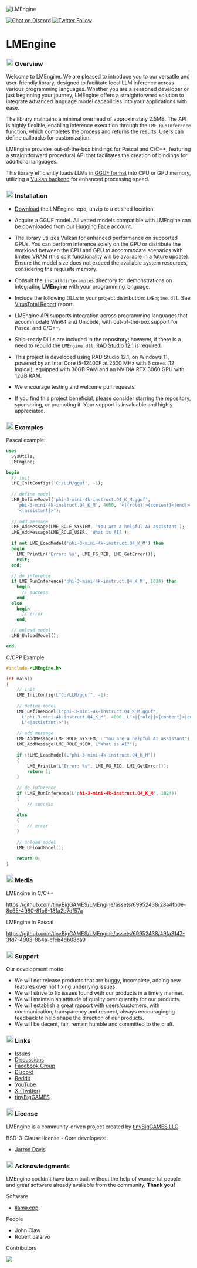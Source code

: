 ![LMEngine](media/LMEngine.jpg)

[![Chat on Discord](https://img.shields.io/discord/754884471324672040.svg?logo=discord)](https://discord.gg/tPWjMwK) [![Twitter Follow](https://img.shields.io/twitter/follow/tinyBigGAMES?style=social)](https://twitter.com/tinyBigGAMES)
# LMEngine
### <img src="media\Analyze.png" alt="Overview" width="20" height="20"/> Overview
Welcome to LMEngine. We are pleased to introduce you to our versatile and user-friendly library, designed to facilitate local LLM inference across various programming languages. Whether you are a seasoned developer or just beginning your journey, LMEngine offers a straightforward solution to integrate advanced language model capabilities into your applications with ease. 

The library maintains a minimal overhead of approximately 2.5MB. The API is highly flexible, enabling inference execution through the `LME_RunInference` function, which completes the process and returns the results. Users can define callbacks for customization.

LMEngine provides out-of-the-box bindings for Pascal and C/C++, featuring a straightforward procedural API that facilitates the creation of bindings for additional languages.

This library efficiently loads LLMs in [GGUF format](https://huggingface.co/docs/hub/gguf) into CPU or GPU memory, utilizing a [Vulkan backend](https://en.wikipedia.org/wiki/Vulkan) for enhanced processing speed.

### <img src="media\Update.png" alt="drawing" width="20" height="20"/> Installation
- [Download](https://github.com/tinyBigGAMES/LMEngine/archive/refs/heads/main.zip) the LMEngine repo, unzip to a desired location.
- Acquire a GGUF model. All vetted models compatible with LMEngine can be downloaded from our <a href="https://huggingface.co/tinybiggames" target="_blank">Hugging Face</a> account.
- The library utilizes Vulkan for enhanced performance on supported GPUs. You can perform inference solely on the GPU or distribute the workload between the CPU and GPU to accommodate scenarios with limited VRAM (this split functionality will be available in a future update). Ensure the model size does not exceed the available system resources, considering the requisite memory.
- Consult the `installdir\examples` directory for demonstrations on integrating **LMEngine** with your programming language.
- Include the following DLLs in your project distribution: `LMEngine.dll`. See [VirusTotal Report](bin/LMEngine.dll.VirusTotal.txt) report.
- LMEngine API supports integration across programming languages that accommodate Win64 and Unicode, with out-of-the-box support for Pascal and C/C++.
- Ship-ready DLLs are included in the repository; however, if there is a need to rebuild the `LMEngine.dll`, [RAD Studio 12.1](https://www.embarcadero.com/products/rad-studio/) is required.
- This project is developed using RAD Studio 12.1, on Windows 11, powered by an Intel Core i5-12400F at 2500 MHz with 6 cores (12 logical), equipped with 36GB RAM and an NVIDIA RTX 3060 GPU with 12GB RAM.

- We encourage testing and welcome pull requests.
- If you find this project beneficial, please consider starring the repository, sponsoring, or promoting it. Your support is invaluable and highly appreciated.

### <img src="media\Code.png" alt="Code" width="20" height="20"/> Examples  
Pascal example:
```Pascal   
uses
  SysUtils,
  LMEngine;

begin
  // init
  LME_InitConfigt('C:/LLM/gguf', -1);
  
  // define model
  LME_DefineModel('phi-3-mini-4k-instruct.Q4_K_M.gguf',
    'phi-3-mini-4k-instruct.Q4_K_M', 4000, '<|{role}|>{content}<|end|>',
    '<|assistant|>');  
  
  // add message
  LME_AddMessage(LME_ROLE_SYSTEM, 'You are a helpful AI assistant');
  LME_AddMessage(LME_ROLE_USER, 'What is AI?');
    
  if not LME_LoadModel('phi-3-mini-4k-instruct.Q4_K_M') then
  begin
    LME_PrintLn('Error: %s', LME_FG_RED, LME_GetError());
    Exit;
  end;    
    
  // do inference
  if LME_RunInference('phi-3-mini-4k-instruct.Q4_K_M', 1024) then
    begin
      // success
    end
  else
    begin
      // error
    end;

  // unload model  
  LME_UnloadModel();

end.
```  
C/CPP Example  
```CPP  
#include <LMEngine.h>

int main()
{
    // init
    LME_InitConfig(L"C:/LLM/gguf", -1);
    
    // define model
    LME_DefineModel(L"phi-3-mini-4k-instruct.Q4_K_M.gguf",
      L"phi-3-mini-4k-instruct.Q4_K_M", 4000, L"<|{role}|>{content}<|end|>",
      L"<|assistant|>");  
    
    // add message
    LME_AddMessage(LME_ROLE_SYSTEM, L"You are a helpful AI assistant");
    LME_AddMessage(LME_ROLE_USER, L"What is AI?");
    
    if (!LME_LoadModel(L"phi-3-mini-4k-instruct.Q4_K_M"))
    {
        LME_PrintLn(L"Error: %s", LME_FG_RED, LME_GetError());
        return 1;
    }
    
    // do inference
    if (LME_RunInference(L'phi-3-mini-4k-instruct.Q4_K_M', 1024))
    {
        // success
    }
    else
    {
        // error
    }
    
    // unload model  
    LME_UnloadModel();

    return 0;
}
```

### <img src="media\Camera.png" alt="Media" width="20" height="20"/> Media

LMEngine in C/C++

https://github.com/tinyBigGAMES/LMEngine/assets/69952438/28a4fb0e-8c65-4980-81b6-181a2b7df57a

LMEngine in Pascal

https://github.com/tinyBigGAMES/LMEngine/assets/69952438/49fa3147-3fd7-4903-8b4a-cfeb4db08ca9


### <img src="media\Support.png" alt="Support" width="20" height="20"/> Support
Our development motto: 
- We will not release products that are buggy, incomplete, adding new features over not fixing underlying issues.
- We will strive to fix issues found with our products in a timely manner.
- We will maintain an attitude of quality over quantity for our products.
- We will establish a great rapport with users/customers, with communication, transparency and respect, always encouragingng feedback to help shape the direction of our products.
- We will be decent, fair, remain humble and committed to the craft.

### <img src="media\Link.png" alt="Links" width="20" height="20"/> Links
- <a href="https://github.com/tinyBigGAMES/LMEngine/issues" target="_blank">Issues</a>
- <a href="https://github.com/tinyBigGAMES/LMEngine/discussions" target="_blank">Discussions</a>
- <a href="https://www.facebook.com/groups/lmengine" target="_blank">Facebook Group</a>
- <a href="https://discord.gg/tPWjMwK" target="_blank">Discord</a>
- <a href="https://www.reddit.com/r/LMEngine/" target="_blank">Reddit</a>
- <a href="https://youtube.com/tinyBigGAMES" target="_blank">YouTube</a>
- <a href="https://twitter.com/tinyBigGAMES" target="_blank">X (Twitter)</a>
- <a href="https://tinybiggames.com/" target="_blank">tinyBigGAMES</a>


### <img src="media\Copyright.png" alt="License" width="20" height="20"/> License
LMEngine is a community-driven project created by <a href="https://github.com/tinyBigGAMES" target="_blank">tinyBigGAMES LLC</a>.

BSD-3-Clause license - Core developers:
- <a href="https://github.com/jarroddavis68" target="_blank">Jarrod Davis</a>

### <img src="media\People.png" alt="Acknowledgments" width="20" height="20"/> Acknowledgments
LMEngine couldn't have been built without the help of wonderful people and great software already available from the community. **Thank you!**

Software
- [llama.cpp](https://github.com/ggerganov/llama.cpp). 

People
- John Claw
- Robert Jalarvo

Contributors

<a href="https://github.com/tinyBigGAMES/LMEngine/graphs/contributors">
  <img src="https://contrib.rocks/image?repo=tinyBigGames/LMEngine&max=500&columns=20&anon=1" />
</a>
